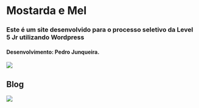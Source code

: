 # Mostarda e Mel
### **Este é um site desenvolvido para o processo seletivo da Level 5 Jr utilizando Wordpress**
#### Desenvolvimento: Pedro Junqueira.

![](https://i.imgur.com/lTH0KMx.png[/img)
## Blog
![](https://i.imgur.com/K60IC31.png[/img)
